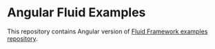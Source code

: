 # Angular Fluid Examples
This repository contains Angular version of [Fluid Framework examples repository](https://github.com/microsoft/FluidExamples).
